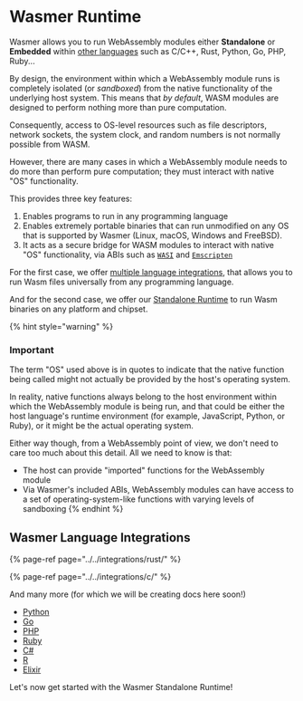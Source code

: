 # Wasmer Runtime

Wasmer allows you to run WebAssembly modules either **Standalone** or **Embedded** within [other languages](./#wasmer-language-integrations) such as C/C++, Rust, Python, Go, PHP, Ruby...

By design, the environment within which a WebAssembly module runs is completely isolated \(or _sandboxed_\) from the native functionality of the underlying host system. This means that _by default_, WASM modules are designed to perform nothing more than pure computation.

Consequently, access to OS-level resources such as file descriptors, network sockets, the system clock, and random numbers is not normally possible from WASM.

However, there are many cases in which a WebAssembly module needs to do more than perform pure computation; they must interact with native "OS" functionality.

This provides three key features:

1. Enables programs to run in any programming language
2. Enables extremely portable binaries that can run unmodified on any OS that is supported by Wasmer \(Linux, macOS, Windows and FreeBSD\).
3. It acts as a secure bridge for WASM modules to interact with native "OS" functionality, via ABIs such as [`WASI`](https://github.com/webassembly/wasi) and [`Emscripten`](https://github.com/emscripten-core/emscripten)

For the first case, we offer [multiple language integrations](./#wasmer-language-integrations), that allows you to run Wasm files universally from any programming language.

And for the second case, we offer our [Standalone Runtime](getting-started.md) to run Wasm binaries on any platform and chipset.

{% hint style="warning" %}
### Important

The term "OS" used above is in quotes to indicate that the native function being called might not actually be provided by the host's operating system.

In reality, native functions always belong to the host environment within which the WebAssembly module is being run, and that could be either the host language's runtime environment \(for example, JavaScript, Python, or Ruby\), or it might be the actual operating system.

Either way though, from a WebAssembly point of view, we don't need to care too much about this detail. All we need to know is that:

* The host can provide "imported" functions for the WebAssembly module
* Via Wasmer's included ABIs, WebAssembly modules can have access to a set of operating-system-like functions with varying levels of sandboxing
{% endhint %}

## Wasmer Language Integrations

{% page-ref page="../../integrations/rust/" %}

{% page-ref page="../../integrations/c/" %}

And many more \(for which we will be creating docs here soon!\)

* [Python](https://github.com/wasmerio/python-ext-wasm)
* [Go](https://github.com/wasmerio/go-ext-wasm)
* [PHP](https://github.com/wasmerio/php-ext-wasm)
* [Ruby](https://github.com/wasmerio/ruby-ext-wasm)
* [C\#](https://github.com/migueldeicaza/WasmerSharp)
* [R](https://github.com/dirkschumacher/wasmr)
* [Elixir](https://github.com/tessi/wasmex)

Let's now get started with the Wasmer Standalone Runtime!

